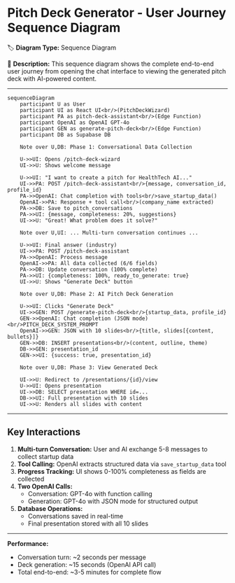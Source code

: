 # Pitch Deck Generator - User Journey Sequence Diagram

🏷️ **Diagram Type:** Sequence Diagram

💬 **Description:** This sequence diagram shows the complete end-to-end user journey from opening the chat interface to viewing the generated pitch deck with AI-powered content.

---

```mermaid
sequenceDiagram
    participant U as User
    participant UI as React UI<br/>(PitchDeckWizard)
    participant PA as pitch-deck-assistant<br/>(Edge Function)
    participant OpenAI as OpenAI GPT-4o
    participant GEN as generate-pitch-deck<br/>(Edge Function)
    participant DB as Supabase DB

    Note over U,DB: Phase 1: Conversational Data Collection

    U->>UI: Opens /pitch-deck-wizard
    UI->>U: Shows welcome message

    U->>UI: "I want to create a pitch for HealthTech AI..."
    UI->>PA: POST /pitch-deck-assistant<br/>{message, conversation_id, profile_id}
    PA->>OpenAI: Chat completion with tools<br/>save_startup_data()
    OpenAI->>PA: Response + tool call<br/>(company_name extracted)
    PA->>DB: Save to pitch_conversations
    PA->>UI: {message, completeness: 20%, suggestions}
    UI->>U: "Great! What problem does it solve?"

    Note over U,UI: ... Multi-turn conversation continues ...

    U->>UI: Final answer (industry)
    UI->>PA: POST /pitch-deck-assistant
    PA->>OpenAI: Process message
    OpenAI->>PA: All data collected (6/6 fields)
    PA->>DB: Update conversation (100% complete)
    PA->>UI: {completeness: 100%, ready_to_generate: true}
    UI->>U: Shows "Generate Deck" button

    Note over U,DB: Phase 2: AI Pitch Deck Generation

    U->>UI: Clicks "Generate Deck"
    UI->>GEN: POST /generate-pitch-deck<br/>{startup_data, profile_id}
    GEN->>OpenAI: Chat completion (JSON mode)<br/>PITCH_DECK_SYSTEM_PROMPT
    OpenAI->>GEN: JSON with 10 slides<br/>{title, slides[{content, bullets}]}
    GEN->>DB: INSERT presentations<br/>(content, outline, theme)
    DB->>GEN: presentation_id
    GEN->>UI: {success: true, presentation_id}

    Note over U,DB: Phase 3: View Generated Deck

    UI->>U: Redirect to /presentations/{id}/view
    U->>UI: Opens presentation
    UI->>DB: SELECT presentation WHERE id=...
    DB->>UI: Full presentation with 10 slides
    UI->>U: Renders all slides with content
```

---

## Key Interactions

1. **Multi-turn Conversation:** User and AI exchange 5-8 messages to collect startup data
2. **Tool Calling:** OpenAI extracts structured data via `save_startup_data` tool
3. **Progress Tracking:** UI shows 0-100% completeness as fields are collected
4. **Two OpenAI Calls:**
   - Conversation: GPT-4o with function calling
   - Generation: GPT-4o with JSON mode for structured output
5. **Database Operations:**
   - Conversations saved in real-time
   - Final presentation stored with all 10 slides

---

**Performance:**
- Conversation turn: ~2 seconds per message
- Deck generation: ~15 seconds (OpenAI API call)
- Total end-to-end: ~3-5 minutes for complete flow
